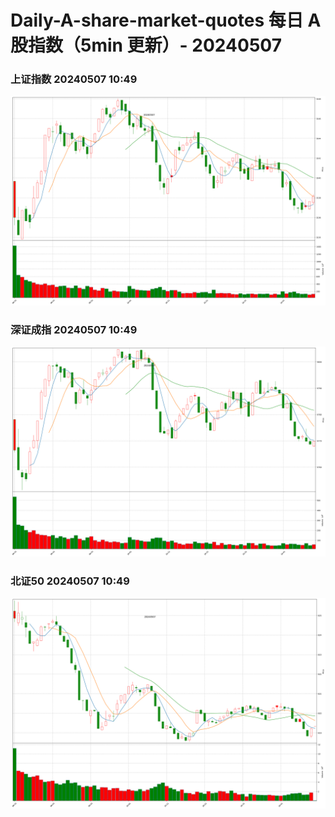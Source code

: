 
# Daily-A-share-market-quotes 每日 A 股指数（5min 更新）- 20240507

### 上证指数 20240507 10:49
![](./fig/2024/5/20240507-sh000001.png)

### 深证成指 20240507 10:49
![](./fig/2024/5/20240507-sz399001.png)

### 北证50 20240507 10:49
![](./fig/2024/5/20240507-bj899050.png)
